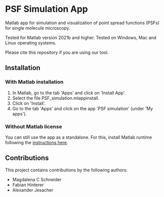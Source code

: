 # PSF Simulation App

Matlab app for simulation and visualization of point spread functions (PSFs) for single molecule microscopy.

Tested for Matlab version 2021b and higher. Tested on Windows, Mac and Linux operating systems.
  
Please cite this repository if you are using our tool.

## Installation
### With Matlab installation
1. In Matlab, go to the tab 'Apps' and click on 'Install App'.
2. Select the file PSF_simulation.mlappinstall.
3. Click on 'Install'.
4. Go to the tab 'Apps' and click on the app 'PSF simulation' (under 'My apps').

### Without Matlab license
You can still use the app as a standalone. For this, install Matlab runtime following the [instructions here](https://www.mathworks.com/help/compiler/install-the-matlab-runtime.html).

## Contributions
This project contains contributions by the following authors:
* Magdalena C Schneider
* Fabian Hinterer
* Alexander Jesacher
